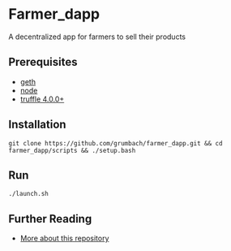 # Farmer_dapp

A decentralized app for farmers to sell their products

## Prerequisites
* [geth](https://github.com/ethereum/go-ethereum)
* [node](https://nodejs.org/en/)
* [truffle 4.0.0+](https://github.com/trufflesuite/truffle/tree/beta)

## Installation
```
git clone https://github.com/grumbach/farmer_dapp.git && cd farmer_dapp/scripts && ./setup.bash
```

## Run
```
./launch.sh
```

## Further Reading
* [More about this repository](literature/Help.md)

